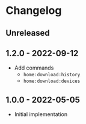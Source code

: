 # Changelog

<!-- There is always Unreleased section on the top. Subsections (Add, Changed, Fix, Removed) should be Add as needed. -->
## Unreleased

## 1.2.0 - 2022-09-12
- Add commands
    - `home:download:history`
    - `home:download:devices`

## 1.0.0 - 2022-05-05
- Initial implementation
